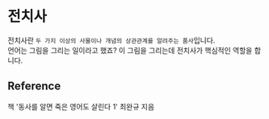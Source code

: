 # 전치사
전치사란 `두 가지 이상의 사물이나 개념의 상관관계를 알려주는 품사`입니다.<br/>
언어는 그림을 그리는 일이라고 했죠? 이 그림을 그리는데 전치사가 핵심적인 역할을 합니다.

## Reference
책 '동사를 알면 죽은 영어도 살린다 1' 최완규 지음
